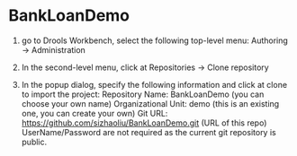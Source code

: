BankLoanDemo
=======================

1. go to Drools Workbench, select the following top-level menu:
   Authoring -> Administration

2. In the second-level menu, click at
   Repositories -> Clone repository

3. In the popup dialog, specify the following information and click at clone to import the project:
   Repository Name: BankLoanDemo (you can choose your own name)
   Organizational Unit: demo (this is an existing one, you can create your own)
   Git URL: https://github.com/sizhaoliu/BankLoanDemo.git (URL of this repo)
   UserName/Password are not required as the current git repository is public.

